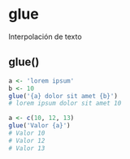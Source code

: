 # glue

Interpolación de texto

## glue()

```R
a <- 'lorem ipsum'
b <- 10
glue('{a} dolor sit amet {b}')
# lorem ipsum dolor sit amet 10
```

```R
a <- c(10, 12, 13)
glue('Valor {a}')
# Valor 10
# Valor 12
# Valor 13
```